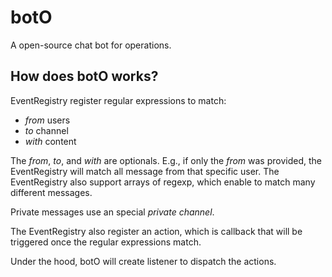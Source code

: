 # botO

A open-source chat bot for operations.

## How does botO works?

EventRegistry register regular expressions to match:

  - _from_ users
  - _to_ channel
  - _with_ content

The _from_, _to_, and _with_ are optionals. E.g., if only the _from_ was provided, the EventRegistry will match all message from that specific user. The EventRegistry also support arrays of regexp, which enable to match many different messages.

Private messages use an special _private channel_.

The EventRegistry also register an action, which is callback that will be triggered once the regular expressions match.

Under the hood, botO will create listener to dispatch the actions.
